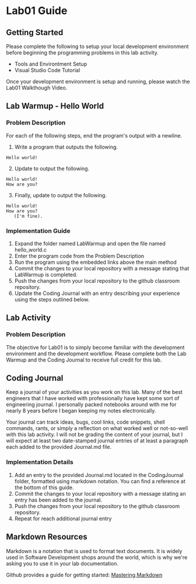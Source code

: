 # Lab01 Guide
## Getting Started
Please complete the following to setup your local development environment before beginning the programming problems in this lab activity.  
- Tools and Environtment Setup
- Visual Studio Code Tutorial

Once your development environment is setup and running, please watch the Lab01 Walkthough Video.
## Lab Warmup - Hello World
### Problem Description

For each of the following steps, end the program's output with a newline.

1. Write a program that outputs the following.  

```
Hello world!
```

2. Update to output the following.  

```
Hello world!
How are you? 
```

3. Finally, update to output the following.  

```
Hello world!
How are you?
   (I'm fine).
``` 


### Implementation Guide
1. Expand the folder named LabWarmup and open the file named hello_world.c
2. Enter the program code from the Problem Description
3. Run the program using the embedded links above the main method
4. Commit the changes to your local repository with a message stating that LabWarmup is completed.
5. Push the changes from your local repository to the github classroom repository.
6. Update the Coding Journal with an entry describing your experience using the steps outlined below.


## Lab Activity
### Problem Description
The objective for Lab01 is to simply become familiar with the development environment and the development workflow. Please complete both the Lab Warmup and the Coding Journal to receive full credit for this lab.

## Coding Journal
Keep a journal of your activities as you work on this lab. Many of the best engineers that I have worked with professionally have kept some sort of engineering journal. I personally packed notebooks around with me for nearly 8 years before I began keeping my notes electronically.   

Your journal can track ideas, bugs, cool links, code snippets, shell commands, rants, or simply a reflection on what worked well or not-so-well with this lab activity. I will not be grading the content of your journal, but I will expect at least two date-stamped journal entries of at least a paragraph each added to the provided Journal.md file.

### Implementation Details
1. Add an entry to the provided Journal.md located in the CodingJournal folder, formatted using markdown notation. You can find a reference at the bottom of this guide.
2. Commit the changes to your local repository with a message stating an entry has been added to the journal.
3. Push the changes from your local repository to the github classroom repository.
4. Repeat for reach additional journal entry
## Markdown Resources
Markdown is a notation that is used to format text documents.  It is widely used in Software Development shops around the world, which is why we're asking you to use it in your lab documentation.  

Github provides a guide for getting started:  [Mastering Markdown](https://guides.github.com/features/mastering-markdown/)